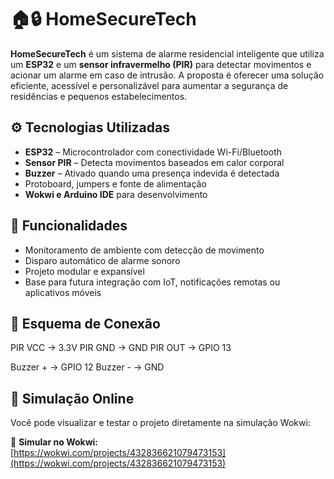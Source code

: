 # 🏠🔒 HomeSecureTech

**HomeSecureTech** é um sistema de alarme residencial inteligente que utiliza um **ESP32** e um **sensor infravermelho (PIR)** para detectar movimentos e acionar um alarme em caso de intrusão. A proposta é oferecer uma solução eficiente, acessível e personalizável para aumentar a segurança de residências e pequenos estabelecimentos.

## ⚙️ Tecnologias Utilizadas

- **ESP32** – Microcontrolador com conectividade Wi-Fi/Bluetooth
- **Sensor PIR** – Detecta movimentos baseados em calor corporal
- **Buzzer** – Ativado quando uma presença indevida é detectada
- Protoboard, jumpers e fonte de alimentação
- **Wokwi e Arduino IDE** para desenvolvimento

## 🚨 Funcionalidades

- Monitoramento de ambiente com detecção de movimento
- Disparo automático de alarme sonoro
- Projeto modular e expansível
- Base para futura integração com IoT, notificações remotas ou aplicativos móveis

## 🔌 Esquema de Conexão

PIR VCC -> 3.3V
PIR GND -> GND
PIR OUT -> GPIO 13

Buzzer + -> GPIO 12
Buzzer - -> GND

## 🧪 Simulação Online

Você pode visualizar e testar o projeto diretamente na simulação Wokwi:

🔗 **Simular no Wokwi:**  
[https://wokwi.com/projects/432836621079473153](https://wokwi.com/projects/432836621079473153)
